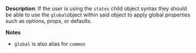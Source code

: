 __Description__: If the user is using the `states` child object syntax they should be able to use the `global`object within said object to apply global properties such as options, props, or defaults.

__Notes__

- `global` is also alias for `common`
